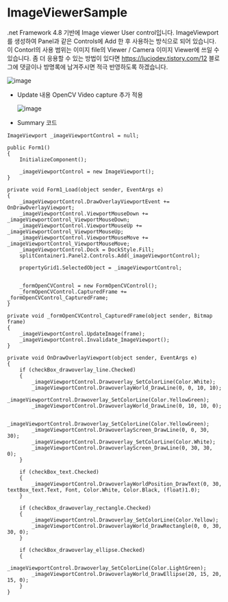 # ImageViewerSample
.net Framework 4.8 기반에 Image viewer User control입니다. ImageViewport를 생성하여 Panel과 같은 Controls에 Add 한 후 사용하는 방식으로 되어 있습니다. 이 Contorl의 사용 범위는 이미지 file의 Viewer / Camera 이미지 Viewer에 쓰일 수 있습니다. 좀 더 응용할 수 있는 방법이 있다면 https://luciodev.tistory.com/12 블로그에 댓글이나 방명록에 남겨주시면 적극 반영하도록 하겠습니다. 

![image](https://github.com/user-attachments/assets/bfa80cc0-51d7-42fa-998e-1019cf724b9f)

- Update 내용
  OpenCV Video capture 추가 적용
  
  ![image](https://github.com/user-attachments/assets/36abca68-b5d9-413b-a7e2-13f36175e0f8)


- Summary 코드
```CSharp
ImageViewport _imageViewportControl = null;

public Form1()
{
    InitializeComponent();

    _imageViewportControl = new ImageViewport();
}

private void Form1_Load(object sender, EventArgs e)
{
    _imageViewportControl.DrawOverlayViewportEvent += OnDrawOverlayViewport;
    _imageViewportControl.ViewportMouseDown += _imageViewportControl_ViewportMouseDown;
    _imageViewportControl.ViewportMouseUp += _imageViewportControl_ViewportMouseUp;
    _imageViewportControl.ViewportMouseMove += _imageViewportControl_ViewportMouseMove;
    _imageViewportControl.Dock = DockStyle.Fill;
    splitContainer1.Panel2.Controls.Add(_imageViewportControl);

    propertyGrid1.SelectedObject = _imageViewportControl;


    _formOpenCVControl = new FormOpenCVControl();
    _formOpenCVControl.CapturedFrame += _formOpenCVControl_CapturedFrame;
}

private void _formOpenCVControl_CapturedFrame(object sender, Bitmap frame)
{
    _imageViewportControl.UpdateImage(frame);
    _imageViewportControl.Invalidate_ImageViewport();
}

private void OnDrawOverlayViewport(object sender, EventArgs e)
{
    if (checkBox_drawoverlay_line.Checked)
    {
        _imageViewportControl.Drawoverlay_SetColorLine(Color.White);
        _imageViewportControl.DrawoverlayWorld_DrawLine(0, 0, 10, 10);
        _imageViewportControl.Drawoverlay_SetColorLine(Color.YellowGreen);
        _imageViewportControl.DrawoverlayWorld_DrawLine(0, 10, 10, 0);

        _imageViewportControl.Drawoverlay_SetColorLine(Color.YellowGreen);
        _imageViewportControl.DrawoverlayScreen_DrawLine(0, 0, 30, 30);
        _imageViewportControl.Drawoverlay_SetColorLine(Color.White);
        _imageViewportControl.DrawoverlayScreen_DrawLine(0, 30, 30, 0);
    }

    if (checkBox_text.Checked)
    {
        _imageViewportControl.DrawoverlayWorldPosition_DrawText(0, 30, textBox_text.Text, Font, Color.White, Color.Black, (float)1.0);
    }

    if (checkBox_drawoverlay_rectangle.Checked)
    {
        _imageViewportControl.Drawoverlay_SetColorLine(Color.Yellow);
        _imageViewportControl.DrawoverlayWorld_DrawRectangle(0, 0, 30, 30, 0);
    }

    if (checkBox_drawoverlay_ellipse.Checked)
    {
        _imageViewportControl.Drawoverlay_SetColorLine(Color.LightGreen);
        _imageViewportControl.DrawoverlayWorld_DrawEllipse(20, 15, 20, 15, 0);
    }
}
